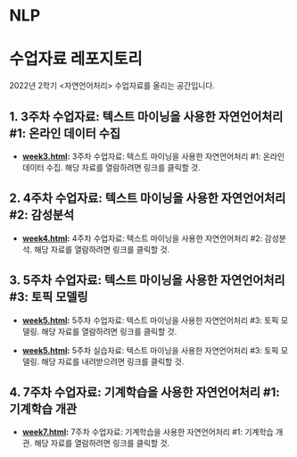 # NLP
수업자료 레포지토리
=======
2022년 2학기 <자연언어처리> 수업자료를 올리는 공간입니다.

## 1. 3주차 수업자료: 텍스트 마이닝을 사용한 자연언어처리 #1: 온라인 데이터 수집

* **[week3.html](http://cognitivepsychology.github.io/NLP/week3.html):** 3주차 수업자료: 텍스트 마이닝을 사용한 자연언어처리 #1: 온라인 데이터 수집. 해당 자료를 열람하려면 링크를 클릭할 것. 

## 2. 4주차 수업자료: 텍스트 마이닝을 사용한 자연언어처리 #2: 감성분석

* **[week4.html](http://cognitivepsychology.github.io/NLP/week4.html):** 4주차 수업자료: 텍스트 마이닝을 사용한 자연언어처리 #2: 감성분석. 해당 자료를 열람하려면 링크를 클릭할 것. 

## 3. 5주차 수업자료: 텍스트 마이닝을 사용한 자연언어처리 #3: 토픽 모델링

* **[week5.html](http://cognitivepsychology.github.io/NLP/week5.html):** 5주차 수업자료: 텍스트 마이닝을 사용한 자연언어처리 #3: 토픽 모델링. 해당 자료를 열람하려면 링크를 클릭할 것. 

* **[week5.html](https://drive.google.com/file/d/1Y83pQW0ytcnxbUaCbbFOBgz8HNu9dgn-/view?usp=sharing):** 5주차 실습자료: 텍스트 마이닝을 사용한 자연언어처리 #3: 토픽 모델링. 해당 자료를 내려받으려면 링크를 클릭할 것.   

## 4. 7주차 수업자료: 기계학습을 사용한 자연언어처리 #1: 기계학습 개관

* **[week7.html](http://cognitivepsychology.github.io/NLP/week7.html):** 7주차 수업자료: 기계학습을 사용한 자연언어처리 #1: 기계학습 개관. 해당 자료를 열람하려면 링크를 클릭할 것. 

